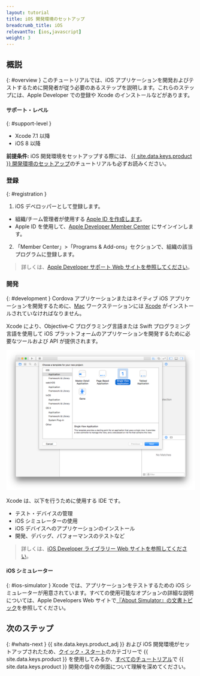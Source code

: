 ```yaml
---
layout: tutorial
title: iOS 開発環境のセットアップ
breadcrumb_title: iOS
relevantTo: [ios,javascript]
weight: 3
---
```

<!-- NLS_CHARSET=UTF-8 -->
## 概説
{: #overview }
このチュートリアルでは、iOS アプリケーションを開発およびテストするために開発者が従う必要のあるステップを説明します。これらのステップには、Apple Developer での登録や Xcode のインストールなどがあります。

#### サポート・レベル
{: #support-level }

* Xcode 7.1 以降
* iOS 8 以降

**前提条件:** iOS 開発環境をセットアップする際には、 [{{ site.data.keys.product }} 開発環境のセットアップ](../mobilefirst/)のチュートリアルも必ずお読みください。

### 登録
{: #registration }
1. iOS デベロッパーとして登録します。
 - 組織/チーム管理者が使用する [Apple ID を作成します](https://appleid.apple.com/account)。
 - Apple ID を使用して、[Apple Developer Member Center](https://developer.apple.com/) にサインインします。
2. 「Member Center」>「Programs &amp; Add-ons」セクションで、組織の該当プログラムに登録します。

> 詳しくは、[Apple Developer サポート Web サイトを参照してください](https://developer.apple.com/support/)。

### 開発
{: #development }
Cordova アプリケーションまたはネイティブ iOS アプリケーションを開発するために、[Mac](https://www.apple.com/mac/) ワークステーションには [Xcode](https://developer.apple.com/xcode/) がインストールされていなければなりません。

Xcode により、Objective-C プログラミング言語または Swift プログラミング言語を使用して iOS プラットフォームのアプリケーションを開発するために必要なツールおよび API が提供されます。</p>

![xcode IDE](xcode.png)

Xcode は、以下を行うために使用する IDE です。

- テスト・デバイスの管理
- iOS シミュレーターの使用
- iOS デバイスへのアプリケーションのインストール
- 開発、デバッグ、パフォーマンスのテストなど

> 詳しくは、[iOS Developer ライブラリー Web サイトを参照してください](https://developer.apple.com/library/ios/navigation/)。

#### iOS シミュレーター
{: #ios-simulator }
Xcode では、アプリケーションをテストするための iOS シミュレーターが用意されています。すべての使用可能なオプションの詳細な説明については、Apple Developers Web サイトで[『About Simulator』の文書トピック](https://developer.apple.com/library/ios/documentation/IDEs/Conceptual/iOS_Simulator_Guide/Introduction/Introduction.html)を参照してください。

## 次のステップ
{: #whats-next }
{{ site.data.keys.product_adj }} および iOS 開発環境がセットアップされたため、[クイック・スタート](../../../quick-start/ios/)のカテゴリーで {{ site.data.keys.product }} を使用してみるか、[すべてのチュートリアル](../../../all-tutorials)で {{ site.data.keys.product }} 開発の個々の側面について理解を深めてください。


